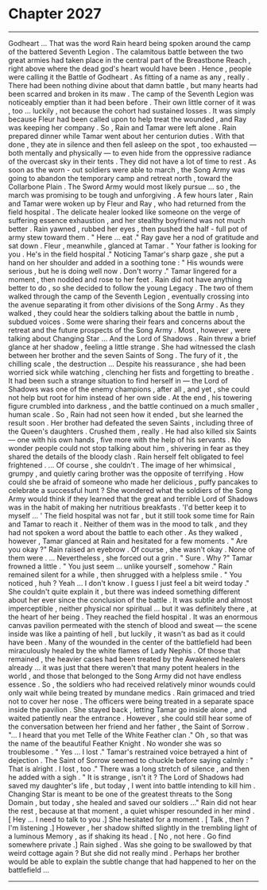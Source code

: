 
# Chapter 2027


---

Godheart …
That was the word Rain heard being spoken around the camp of the battered Seventh Legion . The calamitous battle between the two great armies had taken place in the central part of the Breastbone Reach , right above where the dead god's heart would have been .
Hence , people were calling it the Battle of Godheart .
As fitting of a name as any , really . There had been nothing divine about that damn battle , but many hearts had been scarred and broken in its maw .
The camp of the Seventh Legion was noticeably emptier than it had been before .
Their own little corner of it was , too … luckily , not because the cohort had sustained losses . It was simply because Fleur had been called upon to help treat the wounded , and Ray was keeping her company .
So , Rain and Tamar were left alone .
Rain prepared dinner while Tamar went about her centurion duties . With that done , they ate in silence and then fell asleep on the spot , too exhausted — both mentally and physically — to even hide from the oppressive radiance of the overcast sky in their tents .
They did not have a lot of time to rest .
As soon as the worn - out soldiers were able to march , the Song Army was going to abandon the temporary camp and retreat north , toward the Collarbone Plain . The Sword Army would most likely pursue … so , the march was promising to be tough and unforgiving .
A few hours later , Rain and Tamar were woken up by Fleur and Ray , who had returned from the field hospital . The delicate healer looked like someone on the verge of suffering essence exhaustion , and her stealthy boyfriend was not much better .
Rain yawned , rubbed her eyes , then pushed the half - full pot of army stew toward them .
" Here … eat ."
Ray gave her a nod of gratitude and sat down . Fleur , meanwhile , glanced at Tamar .
" Your father is looking for you . He's in the field hospital ."
Noticing Tamar's sharp gaze , she put a hand on her shoulder and added in a soothing tone :
" His wounds were serious , but he is doing well now . Don't worry ."
Tamar lingered for a moment , then nodded and rose to her feet .
Rain did not have anything better to do , so she decided to follow the young Legacy .
The two of them walked through the camp of the Seventh Legion , eventually crossing into the avenue separating it from other divisions of the Song Army . As they walked , they could hear the soldiers talking about the battle in numb , subdued voices .
Some were sharing their fears and concerns about the retreat and the future prospects of the Song Army . Most , however , were talking about Changing Star …
And the Lord of Shadows .
Rain threw a brief glance at her shadow , feeling a little strange .
She had witnessed the clash between her brother and the seven Saints of Song . The fury of it , the chilling scale , the destruction …
Despite his reassurance , she had been worried sick while watching , clenching her fists and forgetting to breathe . It had been such a strange situation to find herself in — the Lord of Shadows was one of the enemy champions , after all , and yet , she could not help but root for him instead of her own side .
At the end , his towering figure crumbled into darkness , and the battle continued on a much smaller , human scale . So , Rain had not seen how it ended , but she learned the result soon .
Her brother had defeated the seven Saints , including three of the Queen's daughters . Crushed them , really .
He had also killed six Saints — one with his own hands , five more with the help of his servants .
No wonder people could not stop talking about him , shivering in fear as they shared the details of the bloody clash .
Rain herself felt obligated to feel frightened .
… Of course , she couldn't . The image of her whimsical , grumpy , and quietly caring brother was the opposite of terrifying . How could she be afraid of someone who made her delicious , puffy pancakes to celebrate a successful hunt ?
She wondered what the soldiers of the Song Army would think if they learned that the great and terrible Lord of Shadows was in the habit of making her nutritious breakfasts .
'I'd better keep it to myself … '
The field hospital was not far , but it still took some time for Rain and Tamar to reach it .
Neither of them was in the mood to talk , and they had not spoken a word about the battle to each other .
As they walked , however , Tamar glanced at Rain and hesitated for a few moments .
" Are you okay ?"
Rain raised an eyebrow .
Of course , she wasn't okay .
None of them were .
... Nevertheless , she forced out a grin .
" Sure . Why ?"
Tamar frowned a little .
" You just seem … unlike yourself , somehow ."
Rain remained silent for a while , then shrugged with a helpless smile .
" You noticed , huh ? Yeah … I don't know . I guess I just feel a bit weird today ."
She couldn't quite explain it , but there was indeed something different about her ever since the conclusion of the battle . It was subtle and almost imperceptible , neither physical nor spiritual … but it was definitely there , at the heart of her being .
They reached the field hospital . It was an enormous canvas pavilion permeated with the stench of blood and sweat — the scene inside was like a painting of hell , but luckily , it wasn't as bad as it could have been .
Many of the wounded in the center of the battlefield had been miraculously healed by the white flames of Lady Nephis . Of those that remained , the heavier cases had been treated by the Awakened healers already … it was just that there weren't that many potent healers in the world , and those that belonged to the Song Army did not have endless essence .
So , the soldiers who had received relatively minor wounds could only wait while being treated by mundane medics .
Rain grimaced and tried not to cover her nose .
The officers were being treated in a separate space inside the pavilion . She stayed back , letting Tamar go inside alone , and waited patiently near the entrance .
However , she could still hear some of the conversation between her friend and her father , the Saint of Sorrow .
"... I heard that you met Telle of the White Feather clan ."
Oh , so that was the name of the beautiful Feather Knight . No wonder she was so troublesome .
" Yes … I lost ."
Tamar's restrained voice betrayed a hint of dejection . The Saint of Sorrow seemed to chuckle before saying calmly :
" That is alright . I lost , too ."
There was a long stretch of silence , and then he added with a sigh .
" It is strange , isn't it ? The Lord of Shadows had saved my daughter's life , but today , I went into battle intending to kill him . Changing Star is meant to be one of the greatest threats to the Song Domain , but today , she healed and saved our soldiers …"
Rain did not hear the rest , because at that moment , a quiet whisper resounded in her mind .
[ Hey … I need to talk to you .]
She hesitated for a moment .
[ Talk , then ? I'm listening .]
However , her shadow shifted slightly in the trembling light of a luminous Memory , as if shaking its head .
[ No , not here . Go find somewhere private .]
Rain sighed .
Was she going to be swallowed by that weird cottage again ?
But she did not really mind .
Perhaps her brother would be able to explain the subtle change that had happened to her on the battlefield …

---

